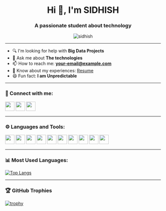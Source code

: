 <!-- README.md for GitHub Profile -->

<h1 align="center">Hi 👋, I'm SIDHISH</h1>
<h3 align="center">A passionate student about technology</h3>

<p align="center">
  <img src="https://komarev.com/ghpvc/?username=sidhish&label=Profile%20views&color=0e75b6&style=flat" alt="sidhish" />
</p>

---

- 🔍 I'm looking for help with **Big Data Projects**
- 🧠 Ask me about **The technologies**
- 📫 How to reach me: **your-email@example.com**
- 📝 Know about my experiences: [Resume](https://your-link-here.com)
- 😄 Fun fact: **I am Unpredictable**

---

### 🔗 Connect with me:
<p align="left">
  <a href="https://youtube.com" target="blank"><img src="https://img.icons8.com/color/48/000000/youtube-play.png" width="30"/></a>
  <a href="https://instagram.com" target="blank"><img src="https://img.icons8.com/color/48/000000/instagram-new--v1.png" width="30"/></a>
  <a href="https://leetcode.com" target="blank"><img src="https://upload.wikimedia.org/wikipedia/commons/1/19/LeetCode_logo_black.png" width="30"/></a>
</p>

---

### ⚙️ Languages and Tools:
<p align="left">
  <img src="https://cdn.jsdelivr.net/gh/devicons/devicon/icons/python/python-original.svg" width="30"/>
  <img src="https://cdn.jsdelivr.net/gh/devicons/devicon/icons/java/java-original.svg" width="30"/>
  <img src="https://cdn.jsdelivr.net/gh/devicons/devicon/icons/typescript/typescript-original.svg" width="30"/>
  <img src="https://cdn.jsdelivr.net/gh/devicons/devicon/icons/html5/html5-original.svg" width="30"/>
  <img src="https://cdn.jsdelivr.net/gh/devicons/devicon/icons/css3/css3-original.svg" width="30"/>
  <img src="https://cdn.jsdelivr.net/gh/devicons/devicon/icons/javascript/javascript-original.svg" width="30"/>
  <img src="https://cdn.jsdelivr.net/gh/devicons/devicon/icons/react/react-original.svg" width="30"/>
  <img src="https://cdn.jsdelivr.net/gh/devicons/devicon/icons/mysql/mysql-original.svg" width="30"/>
  <img src="https://cdn.jsdelivr.net/gh/devicons/devicon/icons/tensorflow/tensorflow-original.svg" width="30"/>
  <img src="https://cdn.jsdelivr.net/gh/devicons/devicon/icons/jupyter/jupyter-original.svg" width="30"/>
</p>

---

### 📊 Most Used Languages:
[![Top Langs](https://github-readme-stats.vercel.app/api/top-langs/?username=sidhish&layout=compact&theme=react)](https://github.com/sidhish)

---

### 🏆 GitHub Trophies
[![trophy](https://github-profile-trophy.vercel.app/?username=sidhish&theme=onestar)](https://github.com/ryo-ma/github-profile-trophy)
